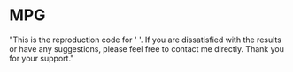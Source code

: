 # MPG
"This is the reproduction code for ' '. If you are dissatisfied with the results or have any suggestions, please feel free to contact me directly. Thank you for your support."
